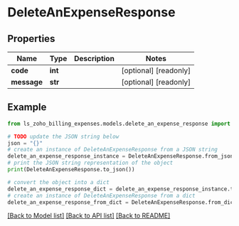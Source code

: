 # DeleteAnExpenseResponse


## Properties

Name | Type | Description | Notes
------------ | ------------- | ------------- | -------------
**code** | **int** |  | [optional] [readonly] 
**message** | **str** |  | [optional] [readonly] 

## Example

```python
from ls_zoho_billing_expenses.models.delete_an_expense_response import DeleteAnExpenseResponse

# TODO update the JSON string below
json = "{}"
# create an instance of DeleteAnExpenseResponse from a JSON string
delete_an_expense_response_instance = DeleteAnExpenseResponse.from_json(json)
# print the JSON string representation of the object
print(DeleteAnExpenseResponse.to_json())

# convert the object into a dict
delete_an_expense_response_dict = delete_an_expense_response_instance.to_dict()
# create an instance of DeleteAnExpenseResponse from a dict
delete_an_expense_response_from_dict = DeleteAnExpenseResponse.from_dict(delete_an_expense_response_dict)
```
[[Back to Model list]](../README.md#documentation-for-models) [[Back to API list]](../README.md#documentation-for-api-endpoints) [[Back to README]](../README.md)


